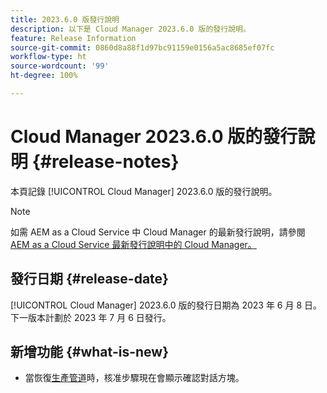 ```yaml
---
title: 2023.6.0 版發行說明
description: 以下是 Cloud Manager 2023.6.0 版的發行說明。
feature: Release Information
source-git-commit: 0860d8a88f1d97bc91159e0156a5ac8685ef07fc
workflow-type: ht
source-wordcount: '99'
ht-degree: 100%

---
```



# Cloud Manager 2023.6.0 版的發行說明 {#release-notes}

本頁記錄 [!UICONTROL Cloud Manager] 2023.6.0 版的發行說明。

>[!NOTE]
>
>如需 AEM as a Cloud Service 中 Cloud Manager 的最新發行說明，請參閱 [AEM as a Cloud Service 最新發行說明中的 Cloud Manager。](https://experienceleague.adobe.com/docs/experience-manager-cloud-service/content/implementing/using-cloud-manager/release-notes-cloud-manager/release-notes-cm-current.html)

## 發行日期 {#release-date}

[!UICONTROL Cloud Manager] 2023.6.0 版的發行日期為 2023 年 6 月 8 日。下一版本計劃於 2023 年 7 月 6 日發行。

## 新增功能 {#what-is-new}

* 當恢復[生產管道](/help/using/production-pipelines.md)時，核准步驟現在會顯示確認對話方塊。

